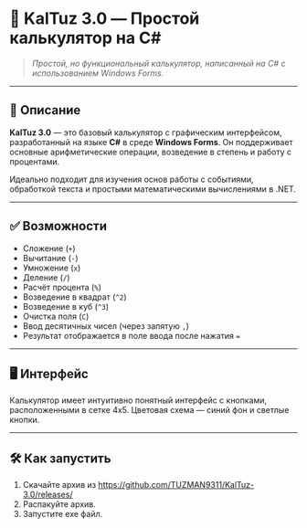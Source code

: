 # 🧮 KalTuz 3.0 — Простой калькулятор на C#

> *Простой, но функциональный калькулятор, написанный на C# с использованием Windows Forms.*



---

## 📌 Описание

**KalTuz 3.0** — это базовый калькулятор с графическим интерфейсом, разработанный на языке **C#** в среде **Windows Forms**. Он поддерживает основные арифметические операции, возведение в степень и работу с процентами.

Идеально подходит для изучения основ работы с событиями, обработкой текста и простыми математическими вычислениями в .NET.

---

## ✅ Возможности

- Сложение (`+`)
- Вычитание (`-`)
- Умножение (`x`)
- Деление (`/`)
- Расчёт процента (`%`)
- Возведение в квадрат (`^2`)
- Возведение в куб (`^3`)
- Очистка поля (`C`)
- Ввод десятичных чисел (через запятую `,`)
- Результат отображается в поле ввода после нажатия `=`

---

## 🖥️ Интерфейс

Калькулятор имеет интуитивно понятный интерфейс с кнопками, расположенными в сетке 4x5. Цветовая схема — синий фон и светлые кнопки.

---

## 🛠️ Как запустить

1. Скачайте архив из https://github.com/TUZMAN9311/KalTuz-3.0/releases/
2. Распакуйте архив.
3. Запустите exe файл.
